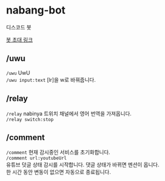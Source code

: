 # nabang-bot
디스코드 봇

[봇 초대 링크](https://discord.com/api/oauth2/authorize?client_id=886101403603447868&permissions=0&scope=bot%20applications.commands)

## /uwu
`/uwu` UwU  
`/uwu input:text` [lr]을 w로 바꿔줍니다.

## /relay
`/relay` nabinya 트위치 채널에서 영어 번역을 가져옵니다.  
`/relay switch:stop`

## /comment
`/comment` 현재 감시중인 서비스를 초기화합니다.  
`/comment url:youtubeUrl`  
유튜브 덧글 상태 감시를 시작합니다. 댓글 상태가 바뀌면 멘션이 옵니다.  
한 시간 동안 변동이 없으면 자동으로 종료됩니다.
